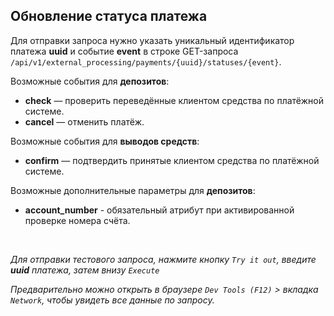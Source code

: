 ## Обновление статуса платежа

Для отправки запроса нужно указать уникальный идентификатор платежа **uuid** и
событие **event** в строке GET-запроса
`/api/v1/external_processing/payments/{uuid}/statuses/{event}`.

Возможные события для **депозитов**:
- **check** — проверить переведённые клиентом средства по платёжной системе.
- **cancel** — отменить платёж.

Возможные события для **выводов средств**:
- **confirm** — подтвердить принятые клиентом средства по платёжной системе.

Возможные дополнительные параметры для **депозитов**:
- **account_number** - обязательный атрибут при активированной проверке номера счёта.

<br>

*Для отправки тестового запроса, нажмите кнопку `Try it out`, введите __uuid__ платежа, затем внизу `Execute`*

*Предварительно можно открыть в браузере `Dev Tools (F12)` > вкладка `Network`, чтобы увидеть все данные по запросу.*
